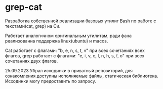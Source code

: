 # grep-cat

Разработка собственной реализации базовых утилит Bash по работе с текстами(cat, grep) на Си.

Работает аналогичном оригинальным утилитам, ради фана реализованна поддержка linux(ubuntu) и macos.

Cat работает с флагами: "b, e, n, s, t, v" при всех сочетаниях всех флагов, grep работает с флагами: "e, i, v, c, l, n, h, s, f, o" при всех сочетаниях двух флагов.

25.09.2023
Убрал исходинки в приватный репозиторий, для ознакомления доступны исполняемые файлы, статическая библиотека.
Исходинки могу предоставить по запросу.
